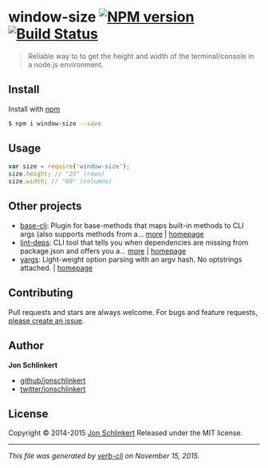 # window-size [![NPM version](https://badge.fury.io/js/window-size.svg)](http://badge.fury.io/js/window-size)  [![Build Status](https://travis-ci.org/jonschlinkert/window-size.svg)](https://travis-ci.org/jonschlinkert/window-size)

> Reliable way to to get the height and width of the terminal/console in a node.js environment.

## Install

Install with [npm](https://www.npmjs.com/)

```sh
$ npm i window-size --save
```

## Usage

```js
var size = require('window-size');
size.height; // "25" (rows)
size.width; // "80" (columns)
```

## Other projects

* [base-cli](https://www.npmjs.com/package/base-cli): Plugin for base-methods that maps built-in methods to CLI args (also supports methods from a… [more](https://www.npmjs.com/package/base-cli) | [homepage](https://github.com/jonschlinkert/base-cli)
* [lint-deps](https://www.npmjs.com/package/lint-deps): CLI tool that tells you when dependencies are missing from package.json and offers you a… [more](https://www.npmjs.com/package/lint-deps) | [homepage](https://github.com/jonschlinkert/lint-deps)
* [yargs](https://www.npmjs.com/package/yargs): Light-weight option parsing with an argv hash. No optstrings attached. | [homepage](https://github.com/bcoe/yargs#readme)

## Contributing

Pull requests and stars are always welcome. For bugs and feature requests, [please create an issue](https://github.com/jonschlinkert/window-size/issues/new).

## Author

**Jon Schlinkert**

+ [github/jonschlinkert](https://github.com/jonschlinkert)
+ [twitter/jonschlinkert](http://twitter.com/jonschlinkert)

## License

Copyright © 2014-2015 [Jon Schlinkert](https://github.com/jonschlinkert)
Released under the MIT license.

***

_This file was generated by [verb-cli](https://github.com/assemble/verb-cli) on November 15, 2015._

